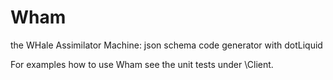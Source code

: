 # Wham
the WHale Assimilator Machine: json schema code generator with dotLiquid

For examples how to use Wham see the unit tests under \Client.
